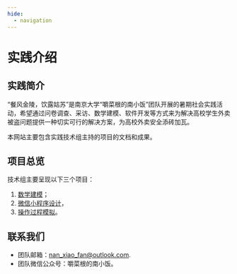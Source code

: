```yaml
---
hide:
  - navigation
---
```


# 实践介绍

## 实践简介

“餐风金陵，饮露姑苏”是南京大学“嚼菜根的南小饭”团队开展的暑期社会实践活动，希望通过问卷调查、采访、数学建模、软件开发等方式来为解决高校学生外卖被盗问题提供一种切实可行的解决方案，为高校外卖安全添砖加瓦。

本网站主要包含实践技术组主持的项目的文档和成果。

## 项目总览

技术组主要呈现以下三个项目：

1. [数学建模](project/mathmodeling.md)；
2. [微信小程序设计](project/wechatprogram.md)，
3. [操作过程模拟](project/ops.md)。

## 联系我们

- 团队邮箱：[nan_xiao_fan@outlook.com](mailto:nan_xiao_fan@outlook.com).
- 团队微信公众号：嚼菜根的南小饭。
